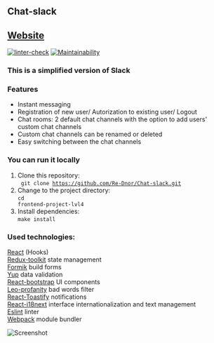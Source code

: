 ## Chat-slack

## [Website](https://floating-meadow-32228.herokuapp.com/)<br>
[![linter-check](https://github.com/Re-Dnor/Chat-slack/actions/workflows/linter-check.yml/badge.svg)](https://github.com/Re-Dnor/Chat-slack/actions/workflows/linter-check.yml)
[![Maintainability](https://api.codeclimate.com/v1/badges/d244793f85f85a719e45/maintainability)](https://codeclimate.com/github/Re-Dnor/Chat-slack/maintainability)

### This is a simplified version of Slack

### Features
- Instant messaging
- Registration of new user/ Autorization to existing user/ Logout
- Chat rooms: 2 default chat channels with the option to add users' custom chat channels
- Custom chat channels can be renamed or deleted
- Easy switching between the chat channels

### You can run it locally
1. Clone this repository: <br>
<code> git clone https://github.com/Re-Dnor/Chat-slack.git</code><br>
2. Change to the project directory:<br>
<code>cd frontend-project-lvl4</code><br>
3. Install dependencies:<br>
<code>make install</code>

### Used technologies:
[React](https://reactjs.org/) (Hooks)<br>
[Redux-toolkit](https://redux-toolkit.js.org/) state management<br>
[Formik](https://formik.org/) build forms<br>
[Yup](https://github.com/jquense/yup) data validation<br>
[React-bootstrap](https://react-bootstrap.github.io/) UI components<br>
[Leo-profanity](https://github.com/jojoee/leo-profanity) bad words filter<br>
[React-Toastify](https://www.npmjs.com/package/react-toastify) notifications <br>
[React-i18next](https://react.i18next.com/) interface internationalization and text management<br>
[Eslint](https://eslint.org/) linter<br>
[Webpack](https://webpack.js.org/) module bundler<br>

![Screenshot](https://i.imgur.com/RJGf0Gm.png)
